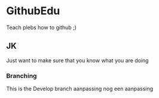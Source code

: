 # GithubEdu
Teach plebs how to github ;)

## JK
Just want to make sure that you know what you are doing

### Branching
This is the Develop branch
aanpassing
nog een aanpassing